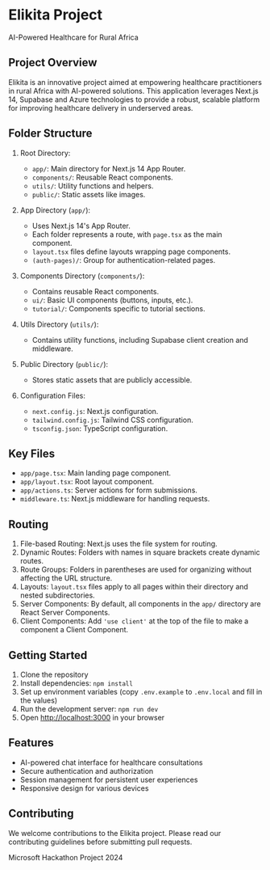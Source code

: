 # Elikita Project

AI-Powered Healthcare for Rural Africa

## Project Overview

Elikita is an innovative project aimed at empowering healthcare practitioners in rural Africa with AI-powered solutions. This application leverages Next.js 14, Supabase and Azure technologies to provide a robust, scalable platform for improving healthcare delivery in underserved areas.

## Folder Structure

1. Root Directory:
   - `app/`: Main directory for Next.js 14 App Router.
   - `components/`: Reusable React components.
   - `utils/`: Utility functions and helpers.
   - `public/`: Static assets like images.

2. App Directory (`app/`):
   - Uses Next.js 14's App Router.
   - Each folder represents a route, with `page.tsx` as the main component.
   - `layout.tsx` files define layouts wrapping page components.
   - `(auth-pages)/`: Group for authentication-related pages.

3. Components Directory (`components/`):
   - Contains reusable React components.
   - `ui/`: Basic UI components (buttons, inputs, etc.).
   - `tutorial/`: Components specific to tutorial sections.

4. Utils Directory (`utils/`):
   - Contains utility functions, including Supabase client creation and middleware.

5. Public Directory (`public/`):
   - Stores static assets that are publicly accessible.

6. Configuration Files:
   - `next.config.js`: Next.js configuration.
   - `tailwind.config.js`: Tailwind CSS configuration.
   - `tsconfig.json`: TypeScript configuration.

## Key Files

- `app/page.tsx`: Main landing page component.
- `app/layout.tsx`: Root layout component.
- `app/actions.ts`: Server actions for form submissions.
- `middleware.ts`: Next.js middleware for handling requests.

## Routing

1. File-based Routing: Next.js uses the file system for routing.
2. Dynamic Routes: Folders with names in square brackets create dynamic routes.
3. Route Groups: Folders in parentheses are used for organizing without affecting the URL structure.
4. Layouts: `layout.tsx` files apply to all pages within their directory and nested subdirectories.
5. Server Components: By default, all components in the `app/` directory are React Server Components.
6. Client Components: Add `'use client'` at the top of the file to make a component a Client Component.

## Getting Started

1. Clone the repository
2. Install dependencies: `npm install`
3. Set up environment variables (copy `.env.example` to `.env.local` and fill in the values)
4. Run the development server: `npm run dev`
5. Open [http://localhost:3000](http://localhost:3000) in your browser

## Features

- AI-powered chat interface for healthcare consultations
- Secure authentication and authorization
- Session management for persistent user experiences
- Responsive design for various devices

## Contributing

We welcome contributions to the Elikita project. Please read our contributing guidelines before submitting pull requests.


Microsoft Hackathon Project 2024
